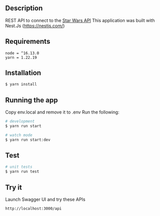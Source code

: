 
## Description
REST API to connect to the [Star Wars API](https://swapi.dev/documentation#intro)
This application was built with Nest.Js (https://nestjs.com/)

## Requirements

```shell
node = ^16.13.0
yarn = 1.22.19
```

## Installation

```bash
$ yarn install
```

## Running the app

Copy env.local and remove it to .env 
Run the following:

```bash
# development
$ yarn run start

# watch mode
$ yarn run start:dev
```

## Test

```bash
# unit tests
$ yarn run test
```

## Try it  

Launch Swagger UI and try these APIs 

```
http://localhost:3000/api

```

